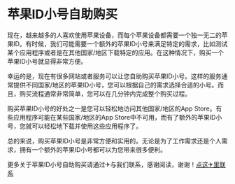 # 苹果ID小号自助购买

现在，越来越多的人喜欢使用苹果设备，而每个苹果设备都需要一个独一无二的苹果ID。有时候，我们可能需要一个额外的苹果ID小号来满足特定的需求，比如测试某个应用程序或者是在其他国家/地区下载特定的应用。在这种情况下，购买一个苹果ID小号就显得非常方便。

幸运的是，现在有很多网站或者服务可以让您自助购买苹果ID小号。这样的服务通常提供不同国家/地区的苹果ID小号，您可以根据自己的需求选择合适的小号。而且，购买流程通常非常简单，您可以在几分钟内完成整个购买过程。

购买苹果ID小号的好处之一是您可以轻松地访问其他国家/地区的App Store。有些应用程序可能在某些国家/地区的App Store中不可用，而有了额外的苹果ID小号，您就可以轻松地下载并使用这些应用程序了。

总的来说，购买苹果ID小号是非常方便和实用的。无论是为了工作需求还是个人需求，拥有一个额外的苹果ID小号都可以为您带来很多便利。

更多关于苹果ID小号自助购买请通过✈与我们联系，感谢阅读，谢谢！[点这✈里联系](https://abc.k02.cc)